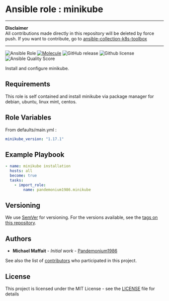 # Ansible role : minikube

* * *

**Disclaimer**  
All contributions made directly in this repository will be deleted by force push. If you want to contribute, go to [ansible-collection-k8s-toolbox](https://github.com/Pandemonium1986/ansible-collection-k8s-toolbox)

* * *

![Ansible Role](https://img.shields.io/ansible/role/50991?logo=ansible)
[![Molecule](https://github.com/Pandemonium1986/ansible-role-minikube/actions/workflows/molecule.yml/badge.svg)](https://github.com/Pandemonium1986/ansible-role-minikube/actions/workflows/molecule.yml)
![GitHub release](https://img.shields.io/github/release/Pandemonium1986/ansible-role-minikube.svg?logo=github)
![Github license](https://img.shields.io/github/license/Pandemonium1986/ansible-role-minikube.svg?logo=github)
![Ansible Quality Score](https://img.shields.io/ansible/quality/50991?logo=ansible)

Install and configure minikube.

## Requirements

This role is self contained and install minikube via package manager for debian, ubuntu, linux mint, centos.

## Role Variables

From defaults/main.yml :

```yaml
minikube_version: "1.17.1"
```

## Example Playbook

```yaml
- name: minikube installation
  hosts: all
  become: true
  tasks:
    - import_role:
        name: pandemonium1986.minikube
```

## Versioning

We use [SemVer](http://semver.org/) for versioning. For the versions available, see the [tags on this repository](https://github.com/Pandemonium1986/ansible-role-minikube/tags).

## Authors

- **Michael Maffait** - _Initial work_ - [Pandemonium1986](https://github.com/Pandemonium1986)

See also the list of [contributors](https://github.com/your/project/contributors) who participated in this project.

## License

This project is licensed under the MIT License - see the [LICENSE](./LICENSE) file for details
